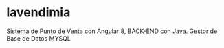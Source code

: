 # lavendimia
Sistema de Punto de Venta con Angular 8, BACK-END con Java. Gestor de Base de Datos MYSQL
